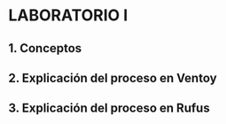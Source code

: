 # LABORATORIO I 
## 1. Conceptos

## 2. Explicación del proceso en Ventoy 

## 3. Explicación del proceso en Rufus





